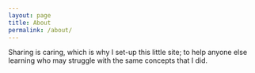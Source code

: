 ```yaml
---
layout: page
title: About
permalink: /about/
---
```

Sharing is caring, which is why I set-up this little site; to help anyone else learning who may struggle with the same concepts that I did.
